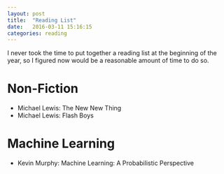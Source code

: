 ```yaml
---
layout: post
title:  "Reading List"
date:   2016-03-11 15:16:15
categories: reading
---
```


I never took the time to put together a reading list at the beginning of 
the year, so I figured now would be a reasonable amount of time to do so.

# Non-Fiction

* Michael Lewis: The New New Thing
* Michael Lewis: Flash Boys

# Machine Learning

* Kevin Murphy: Machine Learning: A Probabilistic Perspective

[express]: http://expressjs.com/ 
[docker]:  https://www.docker.com/

